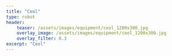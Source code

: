 ```yaml
---
title: "Ceol"
type: robot
header:
    teaser: /assets/images/equipment/ceol_1200x300.jpg
    overlay_image: /assets/images/equipment/ceol_1200x300.jpg
    overlay_filter: 0.3
excerpt: "Ceol"
---
```

